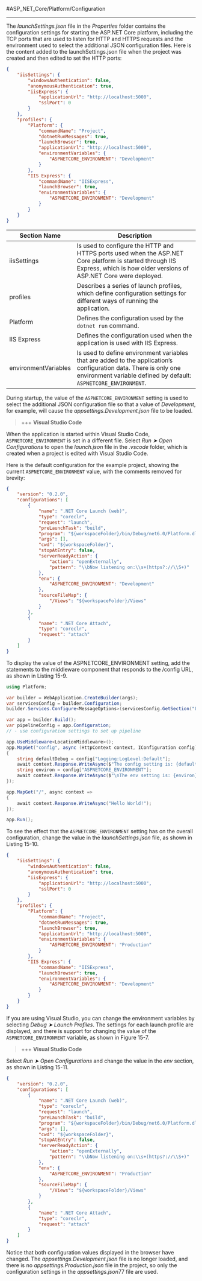#ASP_NET_Core/Platform/Configuration 

---

The *launchSettings.json* file in the *Properties* folder contains the configuration settings for starting the ASP.NET Core platform, including the TCP ports that are used to listen for HTTP and HTTPS requests and the environment used to select the additional JSON configuration files.
Here is the content added to the launchSettings.json file when the project was created and then edited to set the HTTP ports:
```json
{
	"iisSettings": {
		"windowsAuthentication": false,
		"anonymousAuthentication": true,
		"iisExpress": {
			"applicationUrl": "http://localhost:5000",
			"sslPort": 0
		}
	},
	"profiles": {
		"Platform": {
			"commandName": "Project",
			"dotnetRunMessages": true,
			"launchBrowser": true,
			"applicationUrl": "http://localhost:5000",
			"environmentVariables": {
				"ASPNETCORE_ENVIRONMENT": "Development"
			}
		},
		"IIS Express": {
			"commandName": "IISExpress",
			"launchBrowser": true,
			"environmentVariables": {
				"ASPNETCORE_ENVIRONMENT": "Development"
			}
		}
	}
}
```

Section Name|Description
--|--
iisSettings|Is used to configure the HTTP and HTTPS ports used when the ASP.NET Core platform is started through IIS Express, which is how older versions of ASP.NET Core were deployed.
profiles|Describes a series of launch profiles, which define configuration settings for different ways of running the application. 
Platform|Defines the configuration used by the `dotnet run` command. 
IIS Express|Defines the configuration used when the application is used with IIS Express.
environmentVariables|Is used to define environment variables that are added to the application’s configuration data. There is only one environment variable defined by default: `ASPNETCORE_ENVIRONMENT`.

During startup, the value of the `ASPNETCORE_ENVIRONMENT` setting is used to select the additional JSON configuration file so that a value of *Development*, for example, will cause the *appsettings.Development.json* file to be loaded.

> +++ **Visual Studio Code** 

When the application is started within Visual Studio Code, `ASPNETCORE_ENVIRONMENT` is set in a different file. 
Select *Run ➤ Open Configurations* to open the *launch.json* file in the *.vscode* folder, which is created when a project is edited with Visual Studio Code. 

Here is the default configuration for the example project, showing the current `ASPNETCORE_ENVIRONMENT` value, with the comments removed for brevity:
```json
{
	"version": "0.2.0",
	"configurations": [
		{
			"name": ".NET Core Launch (web)",
			"type": "coreclr",
			"request": "launch",
			"preLaunchTask": "build",
			"program": "${workspaceFolder}/bin/Debug/net6.0/Platform.dll",
			"args": [],
			"cwd": "${workspaceFolder}",
			"stopAtEntry": false,
			"serverReadyAction": {
				"action": "openExternally",
				"pattern": "\\bNow listening on:\\s+(https?://\\S+)"
			},
			"env": {
				"ASPNETCORE_ENVIRONMENT": "Development"
			},
			"sourceFileMap": {
				"/Views": "${workspaceFolder}/Views"
			}
		},
		{
			"name": ".NET Core Attach",
			"type": "coreclr",
			"request": "attach"
		}
	]
}
```

To display the value of the ASPNETCORE_ENVIRONMENT setting, add the statements to the middleware component that responds to the /config URL, as shown in Listing 15-9.
```cs
using Platform;

var builder = WebApplication.CreateBuilder(args);
var servicesConfig = builder.Configuration;
builder.Services.Configure<MessageOptions>(servicesConfig.GetSection("Location"));

var app = builder.Build();
var pipelineConfig = app.Configuration;
// - use configuration settings to set up pipeline

app.UseMiddleware<LocationMiddleware>();
app.MapGet("config", async (HttpContext context, IConfiguration config) => 
{
	string defaultDebug = config["Logging:LogLevel:Default"];
	await context.Response.WriteAsync($"The config setting is: {defaultDebug}");
	string environ = config["ASPNETCORE_ENVIRONMENT"];
	await context.Response.WriteAsync($"\nThe env setting is: {environ}");
});

app.MapGet("/", async context => 
{
	await context.Response.WriteAsync("Hello World!");
});

app.Run();
```

To see the effect that the `ASPNETCORE_ENVIRONMENT` setting has on the overall configuration, change the value in the *launchSettings.json* file, as shown in Listing 15-10.
```json
{
	"iisSettings": {
		"windowsAuthentication": false,
		"anonymousAuthentication": true,
		"iisExpress": {
			"applicationUrl": "http://localhost:5000",
			"sslPort": 0
		}
	},
	"profiles": {
		"Platform": {
			"commandName": "Project",
			"dotnetRunMessages": true,
			"launchBrowser": true,
			"applicationUrl": "http://localhost:5000",
			"environmentVariables": {
				"ASPNETCORE_ENVIRONMENT": "Production"
			}
		},
		"IIS Express": {
			"commandName": "IISExpress",
			"launchBrowser": true,
			"environmentVariables": {
				"ASPNETCORE_ENVIRONMENT": "Development"
			}
		}
	}
}
```

If you are using Visual Studio, you can change the environment variables by selecting *Debug ➤ Launch Profiles*. The settings for each launch profile are displayed, and there is support for changing the value of the `ASPNETCORE_ENVIRONMENT` variable, as shown in Figure 15-7.

> +++ **Visual Studio Code**

Select *Run ➤ Open Configurations* and change the value in the *env* section, as shown in Listing 15-11.
```json
{
	"version": "0.2.0",
	"configurations": [
		{
			"name": ".NET Core Launch (web)",
			"type": "coreclr",
			"request": "launch",
			"preLaunchTask": "build",
			"program": "${workspaceFolder}/bin/Debug/net6.0/Platform.dll",
			"args": [],
			"cwd": "${workspaceFolder}",
			"stopAtEntry": false,
			"serverReadyAction": {
				"action": "openExternally",
				"pattern": "\\bNow listening on:\\s+(https?://\\S+)"
			},
			"env": {
				"ASPNETCORE_ENVIRONMENT": "Production"
			},
			"sourceFileMap": {
				"/Views": "${workspaceFolder}/Views"
			}
		},
		{
			"name": ".NET Core Attach",
			"type": "coreclr",
			"request": "attach"
		}
	]
}
```

Notice that both configuration values displayed in the browser have changed. The *appsettings.Development.json* file is no longer loaded, and there is no *appsettings.Production.json* file in the project, so only the configuration settings in the *appsettings.json*77 file are used.